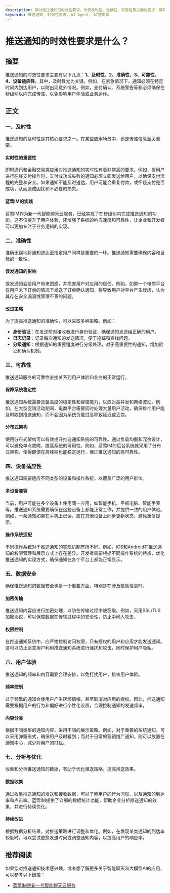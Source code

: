 ```yaml
---
description: 探讨推送通知的时效性要求，分析及时性、准确性、可靠性等方面的要求，保障数据安全和用户体验。
keywords: 推送通知, 时效性要求, AI Agent, AI智能体
---
```

# 推送通知的时效性要求是什么？

## 摘要
推送通知的时效性要求主要有以下几点：**1、及时性**，**2、准确性**，**3、可靠性**，**4、设备适应性**。其中，及时性尤为关键。例如，在紧急情况下，通知必须在特定时间内到达用户，以防出现意外情况。例如，支付确认、系统警告等都必须确保在秒级别以内完成传递，以免影响用户体验或业务运作。

## 正文

### 一、及时性
推送通知的及时性是其核心要求之一。在某些应用场景中，迅速传递信息至关重要。

#### 实时性的重要性
即时通讯和金融交易类应用对推送通知的实时性有着非常高的要求。例如，当用户进行在线支付操作时，支付成功或失败的通知必须立即发送给用户，以确保支付流程的完整和安全。如果通知不能及时送达，用户可能会重复付款，或怀疑支付是否成功，从而造成困扰和不必要的损失。

#### 蓝莺IM的实践
蓝莺IM作为新一代智能聊天云服务，已经实现了在秒级别内完成推送通知的功能。这不仅提升了用户体验，还增强了系统的响应速度和可靠性，让企业和开发者可以更加专注于业务逻辑的实现。

### 二、准确性
准确无误地将通知送达至指定用户同样是重要的一环。推送通知需要确保内容和目标的一致性。

#### 误发通知的影响
误发通知会给用户带来困惑，并损害用户对应用的信任。例如，如果一个电商平台在用户未下订单的情况下发送了订单确认通知，将导致用户对平台产生疑虑，认为其存在安全漏洞或管理不善的问题。

#### 改进策略
为了提高推送通知的准确性，可以采取多种策略。例如：
- **身份验证**：在发送前对接收者进行身份验证，确保通知发送给正确的用户。
- **日志记录**：记录每次通知的发送情况，便于追踪和查找问题。
- **分级通知**：根据通知的重要程度进行分级处理，对于高重要性的通知，增加验证和确认机制。

### 三、可靠性
推送通知服务的可靠性直接关系到用户体验和业务的正常运行。

#### 保障系统稳定性
推送通知系统需要具备高度的稳定性和容错能力，以应对高并发和网络波动。例如，在大型促销活动期间，电商平台需要同时处理大量用户活动，确保每个用户能及时收到推送通知，而不会因为系统负载过高导致延迟或丢包。

#### 分布式架构
使用分布式架构可以有效提升推送通知系统的可靠性。通过负载均衡和冗余设计，可以避免单点故障，提高系统的可用性。例如，蓝莺IM的后台系统就采用了分布式架构，使得即便在高峰期也能稳定运行，保证推送通知的高可靠性。

### 四、设备适应性
推送通知需要适应不同类型的设备和操作系统，以覆盖广泛的用户群体。

#### 多设备兼容
当前，用户可能在多个设备上使用同一应用，如智能手机、平板电脑、智能手表等。推送通知系统需要确保在这些设备上都能正常工作，并提供一致的用户体验。例如，一条通知如果在手机上已读，应在其他设备上同步更新状态，避免重复提示。

#### 操作系统适配
不同操作系统对于推送通知的实现机制有所不同。例如，iOS和Android在推送通知的权限管理和展示方式上存在差异。开发者需要根据不同操作系统的特点，优化推送通知的实现方式，确保通知在各个平台上都能正常显示。

### 五、数据安全
确保推送通知的数据安全也是一个重要方面，特别是在涉及敏感信息时。

#### 加密传输
推送通知内容应进行加密处理，以防在传输过程中被窃取。例如，采用SSL/TLS加密协议，可以保障数据在传输过程中的安全性，防止中间人攻击。

#### 权限控制
在推送通知系统中，应严格控制访问权限，只有授权的用户和应用才能发送通知。这可以防止恶意用户利用推送通知系统进行骚扰和攻击，同时保护用户隐私。

### 六、用户体验
推送通知的频率和内容需要合理安排，以免打扰用户，损害用户体验。

#### 频率控制
过于频繁的通知会使用户产生厌烦情绪，甚至取消对应用的授权。因此，推送通知需要根据用户的行为和偏好进行个性化设置，合理控制通知的发送频率。

#### 内容分类
根据不同类型的通知内容，采用不同的展示策略。例如，对于重要的系统通知，可以采用弹窗形式，确保用户及时看到；而对于日常的营销推广通知，则可以放置在通知中心，减少对用户的打扰。

### 七、分析与优化
收集和分析推送通知的数据，有助于优化推送策略，提高推送效果。

#### 数据收集
通过收集推送通知的发送和接收数据，可以了解用户的行为习惯，以及通知的到达率和点击率。蓝莺IM提供了详细的数据统计功能，帮助企业分析推送通知的效果，并进行持续优化。

#### 持续改进
根据数据分析结果，对推送策略进行调整和优化。例如，在发现某类通知的到达率较低时，可以尝试更换发送时间或调整通知内容，以提高用户的响应率。

## 推荐阅读
如果您对推送通知技术感兴趣，或者想了解更多关于智能聊天和大模型AI的应用，可以参考以下链接：
- [蓝莺IM是新一代智能聊天云服务](https://lanyingim.com)